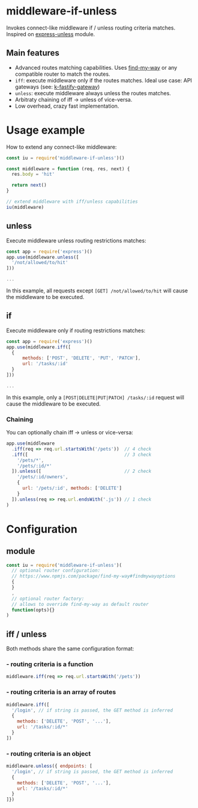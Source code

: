 # middleware-if-unless
Invokes connect-like middleware if / unless routing criteria matches. Inspired on [express-unless](https://www.npmjs.com/package/express-unless) module.  

## Main features
- Advanced routes matching capabilities. Uses [find-my-way](https://www.npmjs.com/package/find-my-way) or any compatible router to match the routes. 
- `iff`: execute middleware only if the routes matches. Ideal use case: API gateways (see: [k-fastify-gateway](https://www.npmjs.com/package/k-fastify-gateway))
- `unless`: execute middleware always unless the routes matches.
- Arbitraty chaining of iff -> unless of vice-versa.
- Low overhead, crazy fast implementation. 


# Usage example
How to extend any connect-like middleware:
```js 
const iu = require('middleware-if-unless')()

const middleware = function (req, res, next) {
  res.body = 'hit'

  return next()
}

// extend middleware with iff/unless capabilities
iu(middleware)
```
## unless
Execute middleware unless routing restrictions matches:
```js
const app = require('express')()
app.use(middleware.unless([
  '/not/allowed/to/hit'
]))

...
```
In this example, all requests except `[GET] /not/allowed/to/hit` will cause the middleware to be executed.

## if
Execute middleware only if routing restrictions matches:
```js
const app = require('express')()
app.use(middleware.iff([
  {
      methods: ['POST', 'DELETE', 'PUT', 'PATCH'],
      url: '/tasks/:id'
  }
]))

...
```
In this example, only a `[POST|DELETE|PUT|PATCH] /tasks/:id` request will cause the middleware to be executed.
### Chaining
You can optionally chain iff -> unless or vice-versa:
```js
app.use(middleware
  .iff(req => req.url.startsWith('/pets'))  // 4 check
  .iff([                                    // 3 check
    '/pets/*',
    '/pets/:id/*'
  ]).unless([                               // 2 check
    '/pets/:id/owners',
    {
      url: '/pets/:id', methods: ['DELETE'] 
    }
  ]).unless(req => req.url.endsWith('.js')) // 1 check
)
```
# Configuration
## module
```js
const iu = require('middleware-if-unless')(
  // optional router configuration: 
  // https://www.npmjs.com/package/find-my-way#findmywayoptions
  {
  }
  , 
  // optional router factory:
  // allows to override find-my-way as default router
  function(opts){}
)
```
## iff / unless
Both methods share the same configuration format:

### - routing criteria is a function 
```js
middleware.iff(req => req.url.startsWith('/pets'))
```
### - routing criteria is an array of routes
```js
middleware.iff([
  '/login', // if string is passed, the GET method is inferred
  {
    methods: ['DELETE', 'POST', '...'],
    url: '/tasks/:id/*'
  }
])
```
### - routing criteria is an object
```js
middleware.unless({ endpoints: [
  '/login', // if string is passed, the GET method is inferred
  {
    methods: ['DELETE', 'POST', '...'],
    url: '/tasks/:id/*'
  }
]})
```